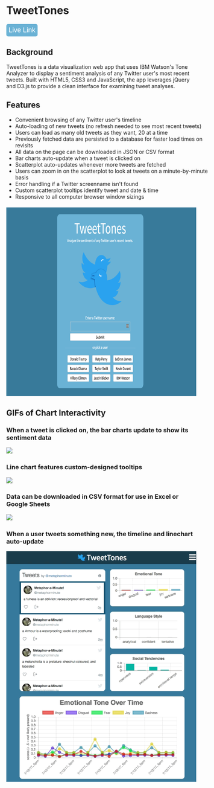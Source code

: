 <div style='margin-bottom: 20px'>
  <div>
    <div>
      <h1>TweetTones</h1>
      <button style="background: #6AB2D5; border: none; border-radius: 5px; padding: 6px 6px 6px 6px"><a style="font-size: 18px; color: white; text-decoration: none" href="https://www.tweettones.me/">Live Link</a></button>
    </div>
    <div>
      <h2>Background</h2>
      <p>TweetTones is a data visualization web app that uses IBM Watson's Tone Analyzer to display a sentiment analysis of any Twitter user's most recent tweets. Built with HTML5, CSS3 and JavaScript, the app leverages jQuery and D3.js to provide a clean interface for examining tweet analyses.</p>
    </div>
    <div style='width: 565px; margin-right: 20px'>
      <h2>Features</h2>
      <ul>
        <li>Convenient browsing of any Twitter user's timeline</li>
        <li>Auto-loading of new tweets (no refresh needed to see most recent tweets)</li>
        <li>Users can load as many old tweets as they want, 20 at a time</li>
        <li>Previously fetched data are persisted to a database for faster load times on revisits</li>
        <li>All data on the page can be downloaded in JSON or CSV format</li>
        <li>Bar charts auto-update when a tweet is clicked on</li>
        <li>Scatterplot auto-updates whenever more tweets are fetched</li>
        <li>Users can zoom in on the scatterplot to look at tweets on a minute-by-minute basis</li>
        <li>Error handling if a Twitter screenname isn't found
        <li>Custom scatterplot tooltips identify tweet and date & time</li>
        <li>Responsive to all computer browser window sizings</li>
      </ul>
    </div>
  </div>
</div>

<img src="./lib/assets/TweetTonesSplashPage.png" height="500px">

## GIFs of Chart Interactivity

### When a tweet is clicked on, the bar charts update to show its sentiment data
<img src="./lib/assets/TweetTonesBarChartsDemo.gif">

### Line chart features custom-designed tooltips
<img src="./lib/assets/TweetTonesLineChartDemo.gif">

### Data can be downloaded in CSV format for use in Excel or Google Sheets
<img src="./lib/assets/TweetTonesCSVDemo.gif">

### When a user tweets something new, the timeline and linechart auto-update
<img src="./lib/assets/TweetTonesNewTweetAutoUpdateDemo.gif">

